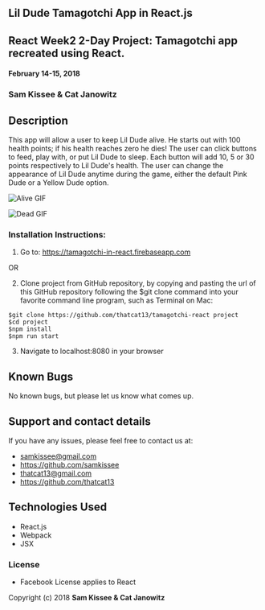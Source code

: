 ## Lil Dude Tamagotchi App in React.js

## React Week2 2-Day Project: Tamagotchi app recreated using React.

#### February 14-15, 2018

### Sam Kissee & Cat Janowitz

##  Description
This app will allow a user to keep Lil Dude alive. He starts out with 100 health points; if his health reaches zero he dies! The user can click buttons to feed, play with, or put Lil Dude to sleep. Each button will add 10, 5 or 30 points respectively to Lil Dude's health. The user can change the appearance of Lil Dude anytime during the game, either the default Pink Dude or a Yellow Dude option.

![Alive GIF](./src/assets/alive.gif)

![Dead GIF](./src/assets/dead.gif)




### Installation Instructions:
  1. Go to: https://tamagotchi-in-react.firebaseapp.com

  OR

  2. Clone project from GitHub repository, by copying and pasting the url of this GitHub repository following the $git clone command into your favorite command line program, such as Terminal on Mac:
  ```
  $git clone https://github.com/thatcat13/tamagotchi-react project
  $cd project
  $npm install
  $npm run start
  ```
  3. Navigate to localhost:8080 in your browser


## Known Bugs

No known bugs, but please let us know what comes up.

## Support and contact details

If you have any issues, please feel free to contact us at:
* samkissee@gmail.com
* https://github.com/samkissee
* thatcat13@gmail.com
* https://github.com/thatcat13

## Technologies Used
* React.js
* Webpack
* JSX


### License

* Facebook License applies to React

Copyright (c) 2018 **Sam Kissee & Cat Janowitz**
